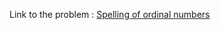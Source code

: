 Link to the problem : [Spelling of ordinal numbers](https://www.rosettacode.org/wiki/Spelling_of_ordinal_numbers)
